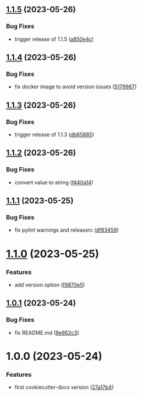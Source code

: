 ## [1.1.5](https://git.sk5.io/skale-5/docker-images/cookiecutter-docs/compare/v1.1.4...v1.1.5) (2023-05-26)


### Bug Fixes

* trigger release of 1.1.5 ([a850e4c](https://git.sk5.io/skale-5/docker-images/cookiecutter-docs/commit/a850e4c6b36d5e70147971b3d891d065b2b1dde5))

## [1.1.4](https://git.sk5.io/skale-5/docker-images/cookiecutter-docs/compare/v1.1.3...v1.1.4) (2023-05-26)


### Bug Fixes

* fix docker image to avoid version issues ([5179987](https://git.sk5.io/skale-5/docker-images/cookiecutter-docs/commit/5179987354c150e2815807c6f96b940cdc622499))

## [1.1.3](https://git.sk5.io/skale-5/docker-images/cookiecutter-docs/compare/v1.1.2...v1.1.3) (2023-05-26)


### Bug Fixes

* trigger release of 1.1.3 ([db65885](https://git.sk5.io/skale-5/docker-images/cookiecutter-docs/commit/db65885552a6b93203876f47241a8a590894e46e))

## [1.1.2](https://git.sk5.io/skale-5/docker-images/cookiecutter-docs/compare/v1.1.1...v1.1.2) (2023-05-26)


### Bug Fixes

* convert value to string ([f440a14](https://git.sk5.io/skale-5/docker-images/cookiecutter-docs/commit/f440a14c77bdccaad39344a3310354ffdf3545d0))

## [1.1.1](https://git.sk5.io/skale-5/docker-images/cookiecutter-docs/compare/v1.1.0...v1.1.1) (2023-05-25)


### Bug Fixes

* fix pylint warnings and releaserc ([df83459](https://git.sk5.io/skale-5/docker-images/cookiecutter-docs/commit/df83459f077db5851144c96b6ad854cd6d7c61e7))

# [1.1.0](https://git.sk5.io/skale-5/docker-images/cookiecutter-docs/compare/v1.0.1...v1.1.0) (2023-05-25)


### Features

* add version option ([f9870e5](https://git.sk5.io/skale-5/docker-images/cookiecutter-docs/commit/f9870e5591ee20123ef51ebbebecf9fab0cec18a))

## [1.0.1](https://git.sk5.io/skale-5/docker-images/cookiecutter-docs/compare/v1.0.0...v1.0.1) (2023-05-24)


### Bug Fixes

* fix README.md ([8e862c3](https://git.sk5.io/skale-5/docker-images/cookiecutter-docs/commit/8e862c33e77404b2717dcc5426f52b6aa03662ca))

# 1.0.0 (2023-05-24)


### Features

* first cookiecutter-docs version ([27a17b4](https://git.sk5.io/skale-5/docker-images/cookiecutter-docs/commit/27a17b40ef96dab2cca1fb49515763b6c1de7228))
